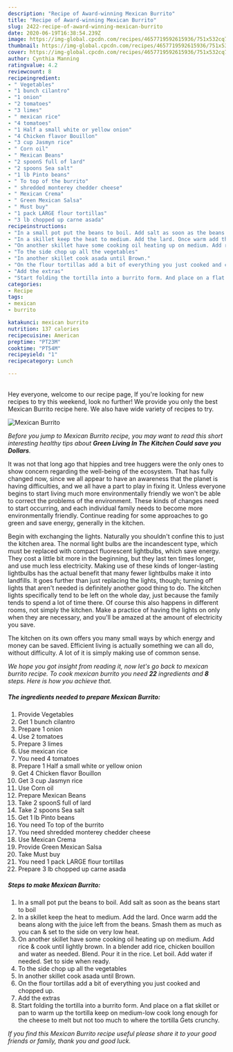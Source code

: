 ```yaml
---
description: "Recipe of Award-winning Mexican Burrito"
title: "Recipe of Award-winning Mexican Burrito"
slug: 2422-recipe-of-award-winning-mexican-burrito
date: 2020-06-19T16:38:54.239Z
image: https://img-global.cpcdn.com/recipes/4657719592615936/751x532cq70/mexican-burrito-recipe-main-photo.jpg
thumbnail: https://img-global.cpcdn.com/recipes/4657719592615936/751x532cq70/mexican-burrito-recipe-main-photo.jpg
cover: https://img-global.cpcdn.com/recipes/4657719592615936/751x532cq70/mexican-burrito-recipe-main-photo.jpg
author: Cynthia Manning
ratingvalue: 4.2
reviewcount: 8
recipeingredient:
- " Vegetables"
- "1 bunch cilantro"
- "1 onion"
- "2 tomatoes"
- "3 limes"
- " mexican rice"
- "4 tomatoes"
- "1 Half a small white or yellow onion"
- "4 Chicken flavor Bouillon"
- "3 cup Jasmyn rice"
- " Corn oil"
- " Mexican Beans"
- "2 spoonS full of lard"
- "2 spoons Sea salt"
- "1 lb Pinto beans"
- " To top of the burrito"
- " shredded monterey chedder cheese"
- " Mexican Crema"
- " Green Mexican Salsa"
- " Must buy"
- "1 pack LARGE flour tortillas"
- "3 lb chopped up carne asada"
recipeinstructions:
- "In a small pot put the beans to boil. Add salt as soon as the beans start to boil"
- "In a skillet keep the heat to medium. Add the lard. Once warm add the beans along with the juice left from the beans. Smash them as much as you can &amp; set to the side on very low heat."
- "On another skillet have some cooking oil heating up on medium. Add rice &amp; cook until lightly brown. In a blender add rice, chicken bouillon and water as needed. Blend. Pour it in the rice. Let boil. Add water if needed. Set to side when ready."
- "To the side chop up all the vegetables"
- "In another skillet cook asada until Brown."
- "On the flour tortillas add a bit of everything you just cooked and chopped up."
- "Add the extras"
- "Start folding the tortilla into a burrito form. And place on a flat skillet or pan to warm up the tortilla keep on medium-low cook long enough for the cheese to melt but not too much to where the tortilla Gets crunchy."
categories:
- Recipe
tags:
- mexican
- burrito

katakunci: mexican burrito 
nutrition: 137 calories
recipecuisine: American
preptime: "PT23M"
cooktime: "PT54M"
recipeyield: "1"
recipecategory: Lunch

---
```

<br>
Hey everyone, welcome to our recipe page, If you're looking for new recipes to try this weekend, look no further! We provide you only the best Mexican Burrito recipe here. We also have wide variety of recipes to try.
<br>


![Mexican Burrito](https://img-global.cpcdn.com/recipes/4657719592615936/751x532cq70/mexican-burrito-recipe-main-photo.jpg)

<i>Before you jump to Mexican Burrito recipe, you may want to read this short interesting healthy tips about 
<strong>Green Living In The Kitchen Could save you Dollars</strong>.</i>
</br>

It was not that long ago that hippies and tree huggers were the only ones to show concern regarding the well-being of the ecosystem. That has fully changed now, since we all appear to have an awareness that the planet is having difficulties, and we all have a part to play in fixing it. Unless everyone begins to start living much more environmentally friendly we won't be able to correct the problems of the environment. These kinds of changes need to start occurring, and each individual family needs to become more environmentally friendly. Continue reading for some approaches to go green and save energy, generally in the kitchen.

Begin with exchanging the lights. Naturally you shouldn't confine this to just the kitchen area. The normal light bulbs are the incandescent type, which must be replaced with compact fluorescent lightbulbs, which save energy. They cost a little bit more in the beginning, but they last ten times longer, and use much less electricity. Making use of these kinds of longer-lasting lightbulbs has the actual benefit that many fewer lightbulbs make it into landfills. It goes further than just replacing the lights, though; turning off lights that aren't needed is definitely another good thing to do. The kitchen lights specifically tend to be left on the whole day, just because the family tends to spend a lot of time there. Of course this also happens in different rooms, not simply the kitchen. Make a practice of having the lights on only when they are necessary, and you'll be amazed at the amount of electricity you save.

The kitchen on its own offers you many small ways by which energy and money can be saved. Efficient living is actually something we can all do, without difficulty. A lot of it is simply making use of common sense.


<i>We hope you got insight from reading it, now let's go back to mexican burrito recipe. To cook mexican burrito you need <strong>22</strong> ingredients and <strong>8</strong> steps. Here is how you achieve that.
</i>

##### The ingredients needed to prepare Mexican Burrito:

1. Provide  Vegetables
1. Get 1 bunch cilantro
1. Prepare 1 onion
1. Use 2 tomatoes
1. Prepare 3 limes
1. Use  mexican rice
1. You need 4 tomatoes
1. Prepare 1 Half a small white or yellow onion
1. Get 4 Chicken flavor Bouillon
1. Get 3 cup Jasmyn rice
1. Use  Corn oil
1. Prepare  Mexican Beans
1. Take 2 spoonS full of lard
1. Take 2 spoons Sea salt
1. Get 1 lb Pinto beans
1. You need  To top of the burrito
1. You need  shredded monterey chedder cheese
1. Use  Mexican Crema
1. Provide  Green Mexican Salsa
1. Take  Must buy
1. You need 1 pack LARGE flour tortillas
1. Prepare 3 lb chopped up carne asada


##### Steps to make Mexican Burrito:

1. In a small pot put the beans to boil. Add salt as soon as the beans start to boil
1. In a skillet keep the heat to medium. Add the lard. Once warm add the beans along with the juice left from the beans. Smash them as much as you can &amp; set to the side on very low heat.
1. On another skillet have some cooking oil heating up on medium. Add rice &amp; cook until lightly brown. In a blender add rice, chicken bouillon and water as needed. Blend. Pour it in the rice. Let boil. Add water if needed. Set to side when ready.
1. To the side chop up all the vegetables
1. In another skillet cook asada until Brown.
1. On the flour tortillas add a bit of everything you just cooked and chopped up.
1. Add the extras
1. Start folding the tortilla into a burrito form. And place on a flat skillet or pan to warm up the tortilla keep on medium-low cook long enough for the cheese to melt but not too much to where the tortilla Gets crunchy.


<i>If you find this Mexican Burrito recipe useful please share it to your good friends or family, thank you and good luck.</i>
